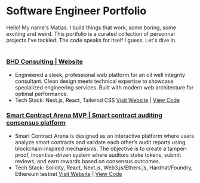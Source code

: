 # Software Engineer Portfolio
Hello! My name's Matias. I build things that work, some boring, some exciting and weird. This portfolio is a curated collection of personnal projects I've tackled.
The code speaks for itself I guess. Let's dive in.
#
### [BHD Consulting | Website](https://github.com/l3miage-freundgm/DHBConsulting-website)
- Engineered a sleek, professional web platform for an oil well integrity consultant. Clean design meets technical expertise to showcase specialized engineering services. Built with modern web architecture for optimal performance.
- Tech Stack: Next.js, React, Tailwind CSS
[Visit Website](https://bhd-consulting-website.vercel.app/) | [View Code](https://github.com/l3miage-freundgm/DHBConsulting-website)
### [Smart Contract Arena MVP | Smart contract auditing consensus platform]()
- Smart Contract Arena is designed as an interactive platform where users analyze smart contracts and validate each other’s audit reports using blockchain-inspired mechanisms. The objective is to create a tamper-proof, incentive-driven system where auditors stake tokens, submit reviews, and earn rewards based on consensus outcomes.
- Tech Stack: Solidity, React, Next.js, Web3.js/Ethers.js, Hardhat/Foundry, Ethereum testnet
[Visit Website]() | [View Code]()
